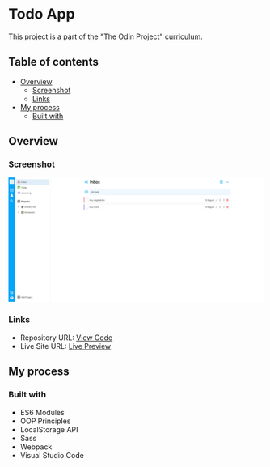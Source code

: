 # Todo App

This project is a part of the "The Odin Project" [curriculum](https://www.theodinproject.com/).

## Table of contents

- [Overview](#overview)
  - [Screenshot](#screenshot)
  - [Links](#links)
- [My process](#my-process)
  - [Built with](#built-with)

## Overview

### Screenshot

![Solution Preview](./dist/images/preview.png)

### Links

- Repository URL: [View Code](https://github.com/romaleks/Todo-List)
- Live Site URL: [Live Preview](https://romaleks.github.io/Todo-List/)

## My process

### Built with

- ES6 Modules
- OOP Principles
- LocalStorage API
- Sass
- Webpack
- Visual Studio Code
